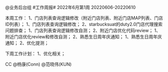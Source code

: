 @业务后台组 #工作周报#
2022年6月第1周 20220606-20220610

本周工作：
1、门店列表查询逻辑修改（附近门店列表、附近门店MAP列表、门店ID列表）；
1、门店列表查询逻辑修改；
2、starbucksuat的duty2.0门店代理搜索问题排查；
1、门店列表查询逻辑修改自测；
2、附近门店优化代码review；
1、附近门店优化review和修改自测；
2、熟悉生日周年庆通知；
1、熟悉生日周年庆通知；
2、优化提测；

下周工作计划：
1、优化相关；

CC @杨康(Conn) @范晓伟(KUN)